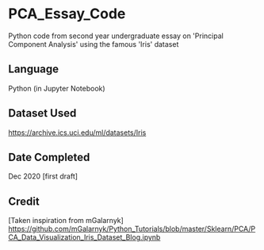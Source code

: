 # PCA_Essay_Code
Python code from second year undergraduate essay on 'Principal Component Analysis' using the famous 'Iris' dataset

## Language
Python (in Jupyter Notebook)

## Dataset Used
https://archive.ics.uci.edu/ml/datasets/Iris

## Date Completed
Dec 2020 [first draft]

## Credit
[Taken inspiration from mGalarnyk] 
https://github.com/mGalarnyk/Python_Tutorials/blob/master/Sklearn/PCA/PCA_Data_Visualization_Iris_Dataset_Blog.ipynb
